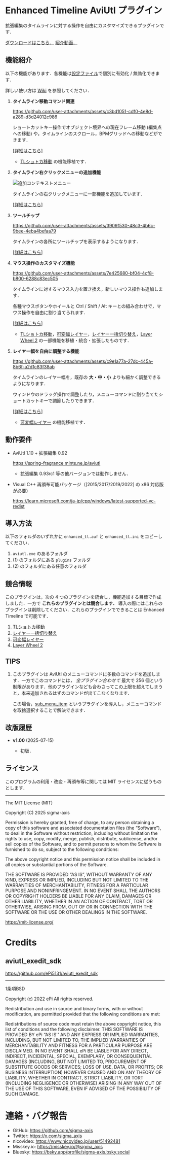 # Enhanced Timeline AviUtl プラグイン

拡張編集のタイムラインに対する操作を自由にカスタマイズできるプラグインです．

[ダウンロードはこちら．](https://github.com/sigma-axis/aviutl_enhanced_tl/releases) [紹介動画．](https://www.nicovideo.jp/watch/sm45190275)


## 機能紹介
以下の機能があります．各機能は[設定ファイル](https://github.com/sigma-axis/aviutl_enhanced_tl/wiki/設定ファイルについて)で個別に有効化 / 無効化できます．

詳しい使い方は [Wiki](https://github.com/sigma-axis/aviutl_enhanced_tl/wiki) を参照してください．

1.  **タイムライン移動コマンド関連**

    https://github.com/user-attachments/assets/c3bd1051-cdf0-4e8d-a289-d3d24012c986

    ショートカットキー操作でオブジェクト境界への現在フレーム移動 (編集点への移動) や，タイムラインのスクロール，BPMグリッドへの移動などができます．

    [[詳細はこちら](タイムライン移動コマンドの機能)]

    - [TLショトカ移動](https://github.com/sigma-axis/aviutl_tl_walkaround) の機能移植です．

1.  **タイムライン右クリックメニューの追加機能**

    ![追加コンテキストメニュー](https://github.com/user-attachments/assets/04cb10e6-027f-480f-a513-e34cc6b9a559)

    タイムラインの右クリックメニューに一部機能を追加しています．

    [[詳細はこちら](タイムライン右クリックメニューの追加機能)]

1.  **ツールチップ**

    https://github.com/user-attachments/assets/3909f530-48c3-4b6c-9bee-4eba4befaa79

    タイムラインの各所にツールチップを表示するようになります．

    [[詳細はこちら](ツールチップ機能)]

1.  **マウス操作のカスタマイズ機能**

    https://github.com/user-attachments/assets/7e425680-bf04-4cf8-b800-6288c83ec505

    タイムラインに対するマウス入力を置き換え，新しいマウス操作も追加します．

    各種マウスボタンやホイールと Ctrl / Shift / Alt キーとの組み合わせで，マウス操作を自由に割り当てられます．

    [[詳細はこちら](マウス操作のカスタマイズ機能)]

    - [TLショトカ移動](https://github.com/sigma-axis/aviutl_tl_walkaround)，[可変幅レイヤー](https://github.com/sigma-axis/aviutl_layer_resize)，[レイヤー一括切り替え](https://github.com/sigma-axis/aviutl_toggle_layers)，[Layer Wheel 2](https://github.com/sigma-axis/aviutl_layer_wheel2) の一部機能を移植・統合・拡張したものです．

1.  **レイヤー幅を自由に調整する機能**

    https://github.com/user-attachments/assets/c9e1a77a-27dc-445a-8b6f-a2d1c83f38ab

    タイムラインのレイヤー幅を，既存の **大・中・小** よりも細かく調整できるようになります．

    ウィンドウのドラッグ操作で調整したり，メニューコマンドに割り当てたショートカットキーで調節したりできます．

    [[詳細はこちら](レイヤー幅を自由に調整する機能)]

    - [可変幅レイヤー](https://github.com/sigma-axis/aviutl_layer_resize) の機能移植です．


## 動作要件

- AviUtl 1.10 + 拡張編集 0.92

  https://spring-fragrance.mints.ne.jp/aviutl
  - 拡張編集 0.93rc1 等の他バージョンでは動作しません．

- Visual C++ 再頒布可能パッケージ（\[2015/2017/2019/2022\] の x86 対応版が必要）

  https://learn.microsoft.com/ja-jp/cpp/windows/latest-supported-vc-redist

## 導入方法

以下のフォルダのいずれかに `enhanced_tl.auf` と `enhanced_tl.ini` をコピーしてください．

1. `aviutl.exe` のあるフォルダ
1. (1) のフォルダにある `plugins` フォルダ
1. (2) のフォルダにある任意のフォルダ

##  競合情報

このプラグインは，次の 4 つのプラグインを統合し，機能追加する目標で作成しました．一方で **これらのプラグインとは競合します．** 導入の際にはこれらのプラグインは削除してください．これらのプラグインでできることは Enhanced Timeline で可能です．

1.  [TLショトカ移動](https://github.com/sigma-axis/aviutl_tl_walkaround)
1.  [レイヤー一括切り替え](https://github.com/sigma-axis/aviutl_toggle_layers)
1.  [可変幅レイヤー](https://github.com/sigma-axis/aviutl_layer_resize)
1.  [Layer Wheel 2](https://github.com/sigma-axis/aviutl_layer_wheel2)

##  TIPS

1.  このプラグインは AviUtl のメニューコマンドに多数のコマンドを追加します．一方でこのコマンドには， *全プラグイン合わせて* 最大で 256 個という制限があります．他のプラグインなども合わさってこの上限を超えてしまうと，本来追加されるはずのコマンドが出てこなくなります．

    この場合，[sub_menu_item](https://github.com/nazonoSAUNA/sub_menu_item) というプラグインを導入し，メニューコマンドを取捨選択することで解決できます．


## 改版履歴

- **v1.00** (2025-07-15)

  - 初版．

## ライセンス

このプログラムの利用・改変・再頒布等に関しては MIT ライセンスに従うものとします．

---

The MIT License (MIT)

Copyright (C) 2025 sigma-axis

Permission is hereby granted, free of charge, to any person obtaining a copy of this software and associated documentation files (the “Software”), to deal in the Software without restriction, including without limitation the rights to use, copy, modify, merge, publish, distribute, sublicense, and/or sell copies of the Software, and to permit persons to whom the Software is furnished to do so, subject to the following conditions:

The above copyright notice and this permission notice shall be included in all copies or substantial portions of the Software.

THE SOFTWARE IS PROVIDED “AS IS”, WITHOUT WARRANTY OF ANY KIND, EXPRESS OR IMPLIED, INCLUDING BUT NOT LIMITED TO THE WARRANTIES OF MERCHANTABILITY, FITNESS FOR A PARTICULAR PURPOSE AND NONINFRINGEMENT. IN NO EVENT SHALL THE AUTHORS OR COPYRIGHT HOLDERS BE LIABLE FOR ANY CLAIM, DAMAGES OR OTHER LIABILITY, WHETHER IN AN ACTION OF CONTRACT, TORT OR OTHERWISE, ARISING FROM, OUT OF OR IN CONNECTION WITH THE SOFTWARE OR THE USE OR OTHER DEALINGS IN THE SOFTWARE.

https://mit-license.org/


#  Credits

##  aviutl_exedit_sdk

https://github.com/ePi5131/aviutl_exedit_sdk

---

1条項BSD

Copyright (c) 2022
ePi All rights reserved.

Redistribution and use in source and binary forms, with or without modification, are permitted provided that the following conditions are met:

Redistributions of source code must retain the above copyright notice, this list of conditions and the following disclaimer.
THIS SOFTWARE IS PROVIDED BY ePi “AS IS'' AND ANY EXPRESS OR IMPLIED WARRANTIES, INCLUDING, BUT NOT LIMITED TO, THE IMPLIED WARRANTIES OF MERCHANTABILITY AND FITNESS FOR A PARTICULAR PURPOSE ARE DISCLAIMED. IN NO EVENT SHALL ePi BE LIABLE FOR ANY DIRECT, INDIRECT, INCIDENTAL, SPECIAL, EXEMPLARY, OR CONSEQUENTIAL DAMAGES (INCLUDING, BUT NOT LIMITED TO, PROCUREMENT OF SUBSTITUTE GOODS OR SERVICES; LOSS OF USE, DATA, OR PROFITS; OR BUSINESS INTERRUPTION) HOWEVER CAUSED AND ON ANY THEORY OF LIABILITY, WHETHER IN CONTRACT, STRICT LIABILITY, OR TORT (INCLUDING NEGLIGENCE OR OTHERWISE) ARISING IN ANY WAY OUT OF THE USE OF THIS SOFTWARE, EVEN IF ADVISED OF THE POSSIBILITY OF SUCH DAMAGE.


#  連絡・バグ報告

- GitHub: https://github.com/sigma-axis
- Twitter: https://x.com/sigma_axis
- nicovideo: https://www.nicovideo.jp/user/51492481
- Misskey.io: https://misskey.io/@sigma_axis
- Bluesky: https://bsky.app/profile/sigma-axis.bsky.social
